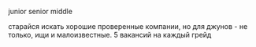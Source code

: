 junior
senior
middle

старайся искать хорошие проверенные компании, но для джунов - не только, ищи и малоизвестные.
5 вакансий на каждый грейд